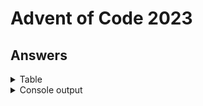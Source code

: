 # Advent of Code 2023

## Answers

<details>
<summary>Table</summary>
    <table>
        <tr>
            <th></th>
            <th>Part 1</th>
            <th>Part 2</th>
        </tr>
        <tr>
            <td><a href="src/main/java/com/lewisbirks/adventofcode/day/Day1.java">Day 1</a></td>
            <td>55538<td>
            <td>54875<td>
        </tr>
        <tr>
            <td><a href="src/main/java/com/lewisbirks/adventofcode/day/Day2.java">Day 2</a></td>
            <td>2486<td>
            <td>87984<td>
        </tr>
        <tr>
            <td><a href="src/main/java/com/lewisbirks/adventofcode/day/Day3.java">Day 3</a></td>
            <td>527369<td>
            <td>73074886<td>
        </tr>
        <tr>
            <td><a href="src/main/java/com/lewisbirks/adventofcode/day/Day4.java">Day 4</a></td>
            <td>22488<td>
            <td>7013204<td>
        </tr>
        <tr>
            <td><a href="src/main/java/com/lewisbirks/adventofcode/day/Day5.java">Day 5</a></td>
            <td>462648396<td>
            <td>2520479<td>
        </tr>
        <tr>
            <td><a href="src/main/java/com/lewisbirks/adventofcode/day/Day6.java">Day 6</a></td>
            <td>3316275<td>
            <td>27102791<td>
        </tr>
        <tr>
            <td><a href="src/main/java/com/lewisbirks/adventofcode/day/Day7.java">Day 7</a></td>
            <td>247961593<td>
            <td>248750699<td>
        </tr>
        <tr>
            <td><a href="src/main/java/com/lewisbirks/adventofcode/day/Day8.java">Day 8</a></td>
            <td>13019<td>
            <td>13524038372771<td>
        </tr>
        <tr>
            <td><a href="src/main/java/com/lewisbirks/adventofcode/day/Day9.java">Day 9</a></td>
            <td>1877825184<td>
            <td>1108<td>
        </tr>
        <tr>
            <td><a href="src/main/java/com/lewisbirks/adventofcode/day/Day10.java">Day 10</a></td>
            <td>6838<td>
            <td>451<td>
        </tr>
        <tr>
            <td><a href="src/main/java/com/lewisbirks/adventofcode/day/Day11.java">Day 11</a></td>
            <td><td>
            <td><td>
        </tr>
        <tr>
            <td><a href="src/main/java/com/lewisbirks/adventofcode/day/Day12.java">Day 12</a></td>
            <td><td>
            <td><td>
        </tr>
        <tr>
            <td><a href="src/main/java/com/lewisbirks/adventofcode/day/Day13.java">Day 13</a></td>
            <td><td>
            <td><td>
        </tr>
        <tr>
            <td><a href="src/main/java/com/lewisbirks/adventofcode/day/Day14.java">Day 14</a></td>
            <td><td>
            <td><td>
        </tr>
    </table>
</details>
<details>
    <summary>Console output</summary>
    <pre>
==========================
Year 2023
==========================
Day 01: Trebuchet?!
	Part 1: 55538 (2ms)
	Part 2: 54875 (1ms)
Day 02: Cube Conundrum
	Part 1: 2486 (2ms)
	Part 2: 87984 (1ms)
Day 03: Gear Ratios
	Part 1: 527369 (35ms)
	Part 2: 73074886 (9ms)
Day 04: Scratchcards
	Part 1: 22488 (1ms)
	Part 2: 7013204 (8ms)
Day 05: If You Give A Seed A Fertilizer
	Part 1: 462648396 (153µs)
	Part 2: 2520479 (215ms)
Day 06: Wait For It
	Part 1: 3316275 (777µs)
	Part 2: 27102791 (6µs)
Day 07: Camel Cards
	Part 1: 247961593 (2ms)
	Part 2: 248750699 (2ms)
Day 08: Haunted Wasteland
	Part 1: 13019 (963µs)
	Part 2: 13524038372771 (6ms)
Day 09: Mirage Maintenance
	Part 1: 1877825184 (302µs)
	Part 2: 1108 (879µs)
Day 10: Pipe Maze
	Part 1: 6838 (1ms)
	Part 2: 451 (2ms)
</pre>
</details>

